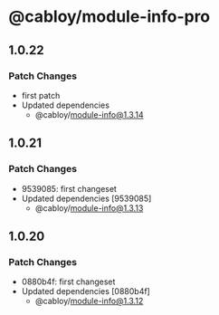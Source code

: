 # @cabloy/module-info-pro

## 1.0.22

### Patch Changes

- first patch
- Updated dependencies
  - @cabloy/module-info@1.3.14

## 1.0.21

### Patch Changes

- 9539085: first changeset
- Updated dependencies [9539085]
  - @cabloy/module-info@1.3.13

## 1.0.20

### Patch Changes

- 0880b4f: first changeset
- Updated dependencies [0880b4f]
  - @cabloy/module-info@1.3.12
